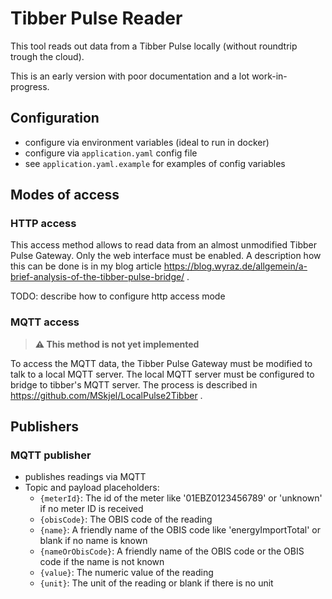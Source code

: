 # Tibber Pulse Reader

This tool reads out data from a Tibber Pulse locally (without roundtrip trough the cloud).

This is an early version with poor documentation and a lot work-in-progress.

## Configuration

* configure via environment variables (ideal to run in docker)
* configure via `application.yaml` config file
* see `application.yaml.example` for examples of config variables

## Modes of access

### HTTP access

This access method allows to read data from an almost unmodified Tibber Pulse Gateway. Only the web interface must be enabled. A description how this can be done is in my blog article https://blog.wyraz.de/allgemein/a-brief-analysis-of-the-tibber-pulse-bridge/ .

TODO: describe how to configure http access mode

### MQTT access

> **⚠ This method is not yet implemented**

To access the MQTT data, the Tibber Pulse Gateway must be modified to talk to a local MQTT server. The local MQTT server must be configured to bridge to tibber's MQTT server. The process is described in https://github.com/MSkjel/LocalPulse2Tibber .

## Publishers

### MQTT publisher

* publishes readings via MQTT
* Topic and payload placeholders:
    * `{meterId}`: The id of the meter like '01EBZ0123456789' or 'unknown' if no meter ID is received
    * `{obisCode}`: The OBIS code of the reading
    * `{name}`: A friendly name of the OBIS code like 'energyImportTotal' or blank if no name is known
    * `{nameOrObisCode}`: A friendly name of the OBIS code or the OBIS code if the name is not known
    * `{value}`: The numeric value of the reading
    * `{unit}`: The unit of the reading or blank if there is no unit
